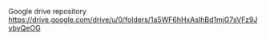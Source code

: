 Google drive repository https://drive.google.com/drive/u/0/folders/1a5WF6hHxAsIhBd1mjG7sVFz9JvbvQeOG
